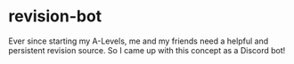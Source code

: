 # revision-bot
Ever since starting my A-Levels, me and my friends need a helpful and persistent revision source. So I came up with this concept as a Discord bot!
